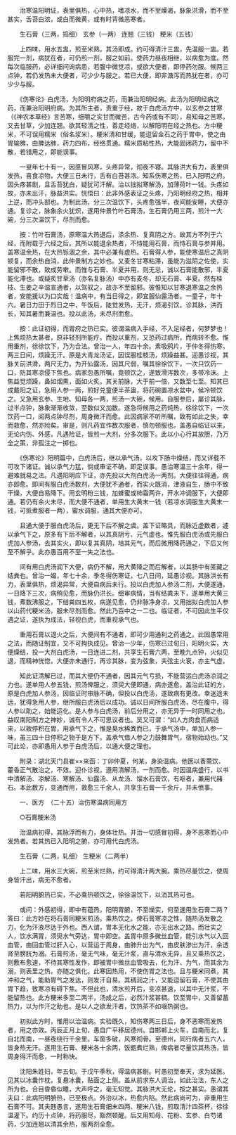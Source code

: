 <!-- { "loadSidebar": true } -->
　　治寒温阳明证，表里俱热，心中热，嗜凉水，而不至燥渴，脉象洪滑，而不至甚实，舌苔白浓，或白而微黄，或有时背微恶寒者。

　　生石膏（三两，捣细） 玄参（一两） 连翘（三钱） 粳米（五钱）

　　上四味，用水五盅，煎至米熟，其汤即成。约可得清汁三盅，先温服一盅。若服完一剂，病犹在者，可仍煎一剂，服之如前。使药力昼夜相继，以病愈为度。然每次临服药，必详细问询病患，若腹中微觉凉，或欲大便者，即停药勿服。候两三点钟，若仍发热未大便者，可少少与服之。若已大便，即非溏泻而热犹在者，亦可少少与服。

　　《伤寒论》白虎汤，为阳明府病之药，而兼治阳明经病。此汤为阳明经病之药，而兼治阳明府病。为其所主者，责重于经，故于白虎汤方中，以玄参之甘寒（《神农本草经》言苦寒，细嚼之实甘而微苦，古今药或有不同），易知母之苦寒，又去甘草，少加连翘。欲其轻清之性，善走经络，以解阳明在经之热也。方中粳米，不可误用糯米（俗名浆米）。粳米清和甘缓，能逗留金石之药于胃中，使之由胃输脾，由脾达肺，药力四布，经络贯通。糯米质粘性热，大能固闭药力，留中不散，若错用之，即能误事。

　　一叟年七十有一，因感冒风寒，头疼异常，彻夜不寝。其脉洪大有力，表里俱发热，喜食凉物，大便三日未行，舌有白苔甚浓。知系伤寒之热，已入阳明之府。因头疼甚剧，且舌苔犹白，疑犹可汗解。治以拙拟寒解汤，加薄荷叶一钱。头疼如故，亦未出汗，脉益洪实。恍悟曰：此非外感表证之头疼，乃阳明经府之热，相并上逆，而冲头部也。为制此汤，分三次温饮下，头疼愈强半，夜间能安睡，大便亦通。复诊之，脉象余火犹炽，遂用仲景竹叶石膏汤，生石膏仍用三两，煎汁一大碗，分三次温饮下，尽剂而愈。

　　按：竹叶石膏汤，原寒温大热退后，涤余热、复真阴之方。故其方不列于六经，而附载于六经之后。其所以能退余热者，不恃能用石膏，而恃石膏与参并用。盖寒温余热，在大热铄涸之余，其中必兼有虚热。石膏得人参，能使寒温后之真阴顿复，而余热自消，此仲景制方之妙也。又麦冬甘寒粘滞，虽能为滋阴之佐使，实能留邪不散，致成劳嗽。而惟与石膏、半夏并用，则无忌，诚以石膏能散邪，半夏能化滞也。或疑炙甘草汤（亦名复脉汤）中亦有麦冬，却无石膏、半夏。然有桂枝、生姜之辛温宣通者，以驾驭之，故亦不至留邪。彼惟知以甘寒退寒温之余热者，安能援以为口实哉！温病中，有当日得之，即宜服仙露汤者。一童子，年十六。暑日力田于烈日之中，午饭后，陡觉发热，无汗，烦渴引饮。诊其脉，洪而长，知其暑而兼温也。投以此汤，未尽剂而愈。

　　按：此证初得，而胃府之热已实。彼谓温病入手经，不入足经者，何梦梦也！上焦烦热太甚者，原非轻剂所能疗。而投以重剂，又恐药过病所，而病转不愈。惟用重剂，徐徐饮下，乃为合法。曾治一人，年四十余。素吸鸦片，于仲冬得伤寒，两三日间，烦躁无汗。原是大青龙汤证，因误服桂枝汤，烦躁益甚。迎愚诊视，其脉关前洪滑，两尺无力。为开仙露汤，因其尺弱，嘱其徐徐饮下，一次只饮药一口，防其寒凉侵下焦也。病家忽愚所嘱，竟顿饮之，遂致滑泻数次，多带冷沫。上焦益觉烦躁，鼻如烟熏，面如火炙。其关前脉，大于前一倍，又数至七至。知其已成戴阳之证，急用人参一两，煎好兑童便半茶蛊，将药碗置凉水盆中，候冷顿饮之。又急用玄参、生地、知母各一两，煎汤一大碗，候用。自服参后，屡诊其脉，过半点钟，脉象渐渐收敛，至数似又加数。遂急将候用之药炖热，徐徐饮下，一次饮药一口，阅两点钟尽剂，周身微汗而愈。此因病家不听所嘱，致有如此之失，幸而救愈，然亦险矣。审是，则凡药宜作数次服者，慎勿顿服也。盖愚自临证以来，无论内伤、外感，凡遇险证，皆煎一大剂，分多次服下。此以小心行其放胆，乃万全之策，非孤注之一掷也。

　　《伤寒论》阳明篇中，白虎汤后，继以承气汤，以攻下肠中燥结，而又详载不可攻下诸证。诚以承气力猛，倘或审证不确，即足误事。愚治寒温三十余年，得一避难就易之法。凡遇阳明应下证，亦先投以大剂白虎汤一两剂。大便往往得通，病亦即愈。即间有服白虎汤数剂，大便犹不通者，而实火既消，津液自生，肠中不致干燥，大便自易降下。用玄明粉三钱，加蜂蜜或柿霜两许，开水冲调服下，大便即通。若仍有余火未尽，而大便不通者，单用生大黄末一钱（若凉水调服生大黄末一钱，可抵煮服者一两），蜜水调服，通其大便亦可。

　　且通大便于服白虎汤后，更无下后不解之虞。盖下证略具，而脉近虚数者，遽以承气下之，原多有下后不解者，以其真阴亏、元气虚也。惟先服白虎汤或先服白虎加人参汤，去其实火，即以复其真阴，培其元气，而后微用降药通之，下后又何至不解乎。此亦愚百用不至一失之法也。

　　间有用白虎汤润下大便，病仍不解，用大黄降之而后解者，以其肠中有匿藏之结粪也。曾治一媪，年七十余，季冬得伤寒证，七八日间，延愚诊视。其脉洪长有力，表里俱热，烦渴异常，大便自病后未行。投以白虎加人参汤二剂，大便遂通，一日降下三次，病稍见愈，而脉仍洪长。细审病情，当有结粪未下，遂单用大黄三钱，煮数沸服之，下结粪四五枚，病遂见愈，仍非脉净身凉，又用拙拟白虎加人参以山药代粳米汤，服未尽剂而愈。然此乃百中之一二也。临证者，不可因此生平仅遇之证，遂执为成法，轻视白虎，而重视承气也。

　　重用石膏以退火之后，大便间有不通者，即可少用通利之药通之。此固愚常用之法，而随证制宜，又不可拘执成见。曾治一少年，伤寒已过旬日，阳明火实，大便燥结，投一大剂白虎汤，一日连进二剂，共享生石膏六两，至晚九点钟，火似见退，而精神恍惚，大便亦未通行，再诊其脉，变为弦象，夫弦主火衰，亦主气虚。

　　知此证清解已过，而其大便仍不通者，因其元气亏损，不能营运白虎汤凉润之力也。遂单用人参五钱，煎汤俾服之，须臾大便即通，病亦遂愈。盖治此证的方，原是白虎加人参汤，因临证时审脉不确，但投以白虎汤，遂致病有更改。幸迷途未远，犹得急用人参，继所服白虎汤后以成功。诚以日间所服白虎汤，尽在腹中，得人参以助之，始能运化。是人参与白虎汤，前后分用之，亦无异于一时同用之也。益叹南阳制方之神妙，诚有令人不可思议者也。吴又可谓：“如人方肉食而病适来，以致停积在胃，用承气下之，惟是臭水稀粪而已，于承气汤中，单加人参一味，虽三四十日停积之物于是方下。盖承气借人参之力鼓舞胃气，宿物始动也。”又可此论，亦即愚用人参于白虎汤后，以通大便之理也。

　　附录：湖北天门县崔××来函：丁卯仲夏，何某，身染温病。他医以香薷饮、藿香正气散治之，不效。迎仆诊视，遵用清解汤，一剂而愈。时因温病盛行，以书中清解汤、凉解汤、寒解汤、仙露汤、从龙汤、馏水石膏饮，有呕者，兼用代赭石。本此数方，变通而用，救愈三千余人，共享生石膏一千余斤，并未偾事。

　　一、医方　（二十五）治伤寒温病同用方

　　○石膏粳米汤

　　治温病初得，其脉浮而有力，身体壮热。并治一切感冒初得，身不恶寒而心中发热者。若其热已入阳明之腑，亦可用代白虎汤。

　　生石膏（二两，轧细） 生粳米（二两半）

　　上二味，用水三大碗，煎至米烂熟，约可得清汁两大腕。乘热尽量饮之，使周身皆汗出，病无不愈者。

　　若阳明腑热已实，不必乘热顿饮之，徐徐温饮下，以消其热可也。

　　或问：外感初得，即中有蕴热，阳明胃腑，不至燥实，何至速用生石膏二两？答曰：此方妙在将石膏同粳米煎汤，乘热饮之。俾石膏寒凉之性，随热汤发散之力，化为汗液尽达于外也。西人谓，胃本无化水之能，亦无出水之路。而壮实之人，饮水满胃，须臾水气旁达，胃中即空。盖胃中原多微丝血管，能引水气以入回血管，由回血管过肝入心，以营运于周身，由肺升出为气，由皮肤渗出为汗，余透肾至膀胱为溺。石膏煎汤，毫无气味，毫无汁浆，直与清水无异，且又乘热饮之，则敷布愈速，不待其寒性发作，即被胃中微丝血管吸去，化为汗、为气，而其余为溺，则表里之热，亦随之俱化。此寒因热用，不使伤胃之法也。且与粳米同煮，其冲和之气，能助胃气之发达，则发汗自易。其稠润之汁，又能逗留石膏，不使其由胃下趋，致寒凉有碍下焦。不但此也，清水煎开后，变凉甚速，以其中无汁浆，不能留热也。此方粳米多至二两半，汤成之后，必然汁浆甚稠。饮至胃中，又善留蓄热力，以为作汗之助也。是以人之欲发汗者，饮热茶不如啜热粥也。

　　初拟此方时，惟用以治温病。实验既久，知伤寒两三日后，身不恶寒而发热者，用之亦效。丙辰正月上旬，愚自广平移居德州。自邯郸上火车，自南而北，复自北而南，一昼夜绕行千余里。车窗多破，风寒彻骨。至德州，同行病者五六人，皆身热无汗。遂用生石膏、粳米各十余两，饭甑煮烂熟，俾病者尽量饮其热汤，皆周身得汗而愈，一时称快。

　　沈阳朱姓妇，年五旬。于戊午季秋，得温病甚剧。时愚初至奉天，求为延医。见其以冰囊作枕，复悬冰囊，贴面之上侧。盖从前求东人调治，如此治法，东人之所为也。合目昏昏似睡，大声呼之，毫无知觉。其脉洪大无伦，按之甚实。愚谓其夫曰：此病阳明腑热，已至极点。外治以冰，热愈内陷。然此病尚可为，非重用生石膏不可。其夫韪愚言，遂用生石膏细末四两、粳米八钱，煎取清汁四茶杯，徐徐温灌下。约历十点钟，将药服尽，豁然顿醒。后又用知母、花粉、玄参、白芍诸药，少加连翘以清其余热，服两剂全愈。

